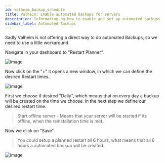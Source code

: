 ```yaml
---
id: valheim_backup_schedule
title: Valheim: Enable automated backups for servers
description: Information on how to enable and set up automated backups for your Valheim server from ZAP-Hosting - ZAP-Hosting.com documentation
sidebar_label: Automated Backups
---
```


Sadly Valheim is not offering a direct way to do automated Backups, so we need to use a little workaround. 

Navigate in your dashboard to "Restart Planner".

![image](https://user-images.githubusercontent.com/26007280/189886463-43623a2d-3c7d-410d-a27b-b681d9c360af.png)

Now click on the "+" it opens a new window, in which we can define the desired Restart times.

![image](https://user-images.githubusercontent.com/26007280/189886490-defb10f0-ea0a-4314-a615-94182665510d.png)

First we choose if desired "Daily", which means that on every day a backup will be created on the time we choose.
In the next step we define our desired restart time.

> Start offline server - Means that your server will be started if its offline, when the reinstallation time is met.

Now we click on "Save".

> You could setup a planned restart all 6 hours, what means that all 6 hours a automated backup will be created.

![image](https://user-images.githubusercontent.com/26007280/189886512-41658b14-049c-4066-a6aa-05768002bcf8.png)
